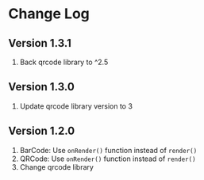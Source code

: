 # Change Log

## Version 1.3.1

1. Back qrcode library to ^2.5

## Version 1.3.0
1. Update qrcode library version to 3

## Version 1.2.0

1. BarCode: Use `onRender()` function instead of `render()`
2. QRCode: Use `onRender()` function instead of `render()`
3. Change qrcode library